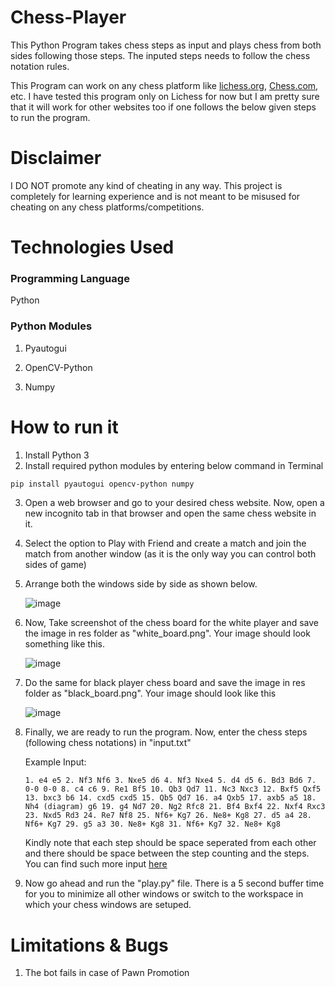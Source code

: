 # Chess-Player
This Python Program takes chess steps as input and plays chess from both sides following those steps. The inputed steps needs to follow the chess notation rules.

This Program can work on any chess platform like [lichess.org](https://lichess.org/), [Chess.com](https://www.chess.com/), etc. I have tested this program only on Lichess for now but I am pretty sure that it will work for other websites too if one follows the below given steps to run the program.

# Disclaimer
I DO NOT promote any kind of cheating in any way. This project is completely for learning experience and is not meant to be misused for cheating on any chess platforms/competitions.

# Technologies Used
### Programming Language
Python

### Python Modules
1. Pyautogui

2. OpenCV-Python

3. Numpy

# How to run it
1. Install Python 3
2. Install required python modules by entering below command in Terminal
```bash
pip install pyautogui opencv-python numpy
```
3. Open a web browser and go to your desired chess website. Now, open a new incognito tab in that browser and open the same chess website in it.
4. Select the option to Play with Friend and create a match and join the match from another window (as it is the only way you can control both sides of game) 
5. Arrange both the windows side by side as shown below.

      ![image](https://user-images.githubusercontent.com/77500668/178124186-5d42f6e6-2dde-4791-8193-afe9587b65d8.png)

6. Now, Take screenshot of the chess board for the white player and save the image in res folder as "white_board.png". Your image should look something like this.

      ![image](https://user-images.githubusercontent.com/77500668/178124237-9c969a5e-4c9c-4893-8fba-d46d2e7a4581.png)
  
7. Do the same for black player chess board and save the image in res folder as "black_board.png". Your image should look like this
  
      ![image](https://user-images.githubusercontent.com/77500668/178124220-bb98cb60-d2c8-47b9-96b0-2b4cd33ea643.png)

8. Finally, we are ready to run the program. Now, enter the chess steps (following chess notations) in "input.txt"

   Example Input:
   ```
   1. e4 e5 2. Nf3 Nf6 3. Nxe5 d6 4. Nf3 Nxe4 5. d4 d5 6. Bd3 Bd6 7. 0-0 0-0 8. c4 c6 9. Re1 Bf5 10. Qb3 Qd7 11. Nc3 Nxc3 12. Bxf5 Qxf5 13. bxc3 b6 14. cxd5 cxd5 15. Qb5 Qd7 16. a4 Qxb5 17. axb5 a5 18. Nh4 (diagram) g6 19. g4 Nd7 20. Ng2 Rfc8 21. Bf4 Bxf4 22. Nxf4 Rxc3 23. Nxd5 Rd3 24. Re7 Nf8 25. Nf6+ Kg7 26. Ne8+ Kg8 27. d5 a4 28. Nf6+ Kg7 29. g5 a3 30. Ne8+ Kg8 31. Nf6+ Kg7 32. Ne8+ Kg8
   ```
   Kindly note that each step should be space seperated from each other and there should be space between the step counting and the steps.
   You can find such more input [here](https://thechesspedia.net/world-championship-matches/)
   
9. Now go ahead and run the "play.py" file. There is a 5 second buffer time for you to minimize all other windows or switch to the workspace in which your chess windows are setuped.

# Limitations & Bugs
1. The bot fails in case of Pawn Promotion

